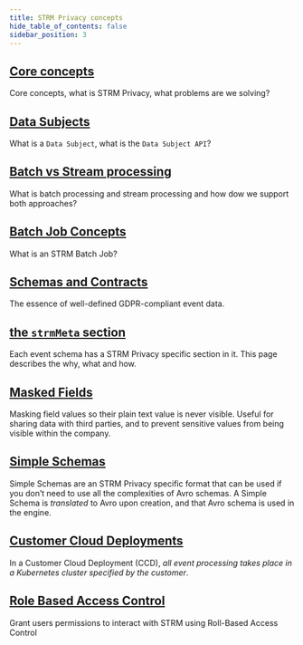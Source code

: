 ```yaml
---
title: STRM Privacy concepts
hide_table_of_contents: false
sidebar_position: 3
---
```



## [Core concepts](core-concepts.md)

Core concepts, what is STRM Privacy, what problems are we solving?

## [Data Subjects](data-subjects.md)
What is a `Data Subject`, what is the `Data Subject API`?

## [Batch vs Stream processing](batch-vs-streaming.md)

What is batch processing and stream processing and how dow we support
both approaches?

## [Batch Job Concepts](batch-jobs.md)

What is an STRM Batch Job?

## [Schemas and Contracts](schemas-and-contracts.md)

The essence of well-defined GDPR-compliant event data.

## [the `strmMeta` section](strm-meta.md)

Each event schema has a STRM Privacy specific section in it. This page
describes the why, what and how.

## [Masked Fields](masked-fields.md)

Masking field values so their plain text value is never visible. Useful
for sharing data with third parties, and to prevent sensitive values
from being visible within the company.

## [Simple Schemas](simple-schemas.md)

Simple Schemas are an STRM Privacy specific format that can be used if
you don’t need to use all the complexities of Avro schemas. A Simple
Schema is *translated* to Avro upon creation, and that Avro schema is
used in the engine.

## [Customer Cloud Deployments](ccd.md)
In a Customer Cloud Deployment (CCD), _all event processing takes place in a Kubernetes cluster specified by the
customer_.

## [Role Based Access Control](rbac.md)
Grant users permissions to interact with STRM using Roll-Based Access Control


